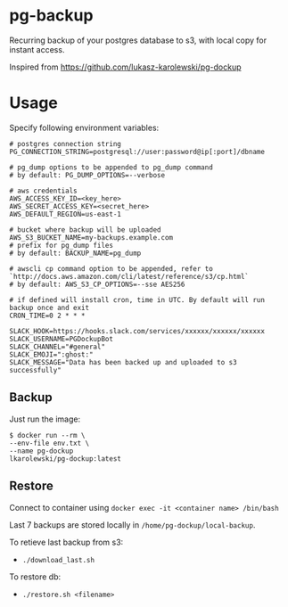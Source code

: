 
# pg-backup

Recurring backup of your postgres database to s3, with local copy for instant access.

Inspired from https://github.com/lukasz-karolewski/pg-dockup

# Usage

Specify following environment variables:

```
# postgres connection string
PG_CONNECTION_STRING=postgresql://user:password@ip[:port]/dbname

# pg_dump options to be appended to pg_dump command
# by default: PG_DUMP_OPTIONS=--verbose

# aws credentials
AWS_ACCESS_KEY_ID=<key_here>
AWS_SECRET_ACCESS_KEY=<secret_here>
AWS_DEFAULT_REGION=us-east-1

# bucket where backup will be uploaded
AWS_S3_BUCKET_NAME=my-backups.example.com
# prefix for pg_dump files
# by default: BACKUP_NAME=pg_dump  

# awscli cp command option to be appended, refer to `http://docs.aws.amazon.com/cli/latest/reference/s3/cp.html`
# by default: AWS_S3_CP_OPTIONS=--sse AES256

# if defined will install cron, time in UTC. By default will run backup once and exit
CRON_TIME=0 2 * * *

SLACK_HOOK=https://hooks.slack.com/services/xxxxxx/xxxxxx/xxxxxx
SLACK_USERNAME=PGDockupBot
SLACK_CHANNEL="#general"
SLACK_EMOJI=":ghost:"
SLACK_MESSAGE="Data has been backed up and uploaded to s3 successfully"

```

## Backup
Just run the image:

```
$ docker run --rm \
--env-file env.txt \
--name pg-dockup 
lkarolewski/pg-dockup:latest
```

## Restore

Connect to container using `docker exec -it <container name> /bin/bash` 


Last 7 backups are stored locally in `/home/pg-dockup/local-backup`.


To retieve last backup from s3:
- `./download_last.sh`


To restore db:
 - `./restore.sh <filename>`
